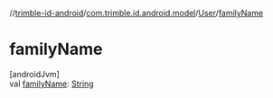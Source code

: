 //[trimble-id-android](../../../index.md)/[com.trimble.id.android.model](../index.md)/[User](index.md)/[familyName](family-name.md)

# familyName

[androidJvm]\
val [familyName](family-name.md): [String](https://kotlinlang.org/api/latest/jvm/stdlib/kotlin/-string/index.html)
